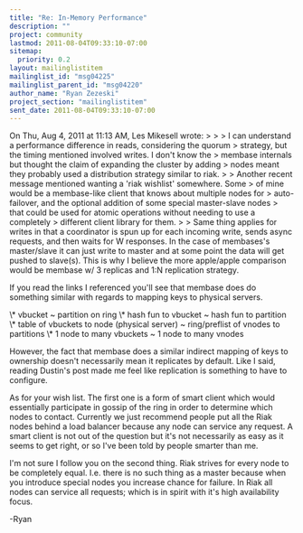 ```yaml
---
title: "Re: In-Memory Performance"
description: ""
project: community
lastmod: 2011-08-04T09:33:10-07:00
sitemap:
  priority: 0.2
layout: mailinglistitem
mailinglist_id: "msg04225"
mailinglist_parent_id: "msg04220"
author_name: "Ryan Zezeski"
project_section: "mailinglistitem"
sent_date: 2011-08-04T09:33:10-07:00
---
```



On Thu, Aug 4, 2011 at 11:13 AM, Les Mikesell  wrote:
&gt;
&gt;
&gt; I can understand a performance difference in reads, considering the quorum
&gt; strategy, but the timing mentioned involved writes. I don't know the
&gt; membase internals but thought the claim of expanding the cluster by adding
&gt; nodes meant they probably used a distribution strategy similar to riak.
&gt;
&gt; Another recent message mentioned wanting a 'riak wishlist' somewhere. Some
&gt; of mine would be a membase-like client that knows about multiple nodes for
&gt; auto-failover, and the optional addition of some special master-slave nodes
&gt; that could be used for atomic operations without needing to use a completely
&gt; different client library for them.
&gt;
&gt;
Same thing applies for writes in that a coordinator is spun up for each
incoming write, sends async requests, and then waits for W responses. In
the case of membases's master/slave it can just write to master and at some
point the data will get pushed to slave(s). This is why I believe the more
apple/apple comparison would be membase w/ 3 replicas and 1:N replication
strategy.

If you read the links I referenced you'll see that membase does do something
similar with regards to mapping keys to physical servers.

\\* vbucket ~ partition on ring
\\* hash fun to vbucket ~ hash fun to partition
\\* table of vbuckets to node (physical server) ~ ring/preflist of vnodes to
partitions
\\* 1 node to many vbuckets ~ 1 node to many vnodes

However, the fact that membase does a similar indirect mapping of keys to
ownership doesn't necessarily mean it replicates by default. Like I said,
reading Dustin's post made me feel like replication is something to have to
configure.

As for your wish list. The first one is a form of smart client which would
essentially participate in gossip of the ring in order to determine which
nodes to contact. Currently we just recommend people put all the Riak nodes
behind a load balancer because any node can service any request. A smart
client is not out of the question but it's not necessarily as easy as it
seems to get right, or so I've been told by people smarter than me.

I'm not sure I follow you on the second thing. Riak strives for every node
to be completely equal. I.e. there is no such thing as a master because
when you introduce special nodes you increase chance for failure. In Riak
all nodes can service all requests; which is in spirit with it's high
availability focus.

-Ryan
